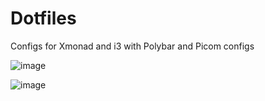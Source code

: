 # Dotfiles
Configs for Xmonad and i3 with Polybar and Picom configs

![image](https://user-images.githubusercontent.com/64269332/172006314-661c330f-91d4-466c-ab56-5f7407e52bbe.png)

![image](https://user-images.githubusercontent.com/64269332/172006972-7e3e7d83-c071-474d-8ad2-7710a7a5258c.png)


